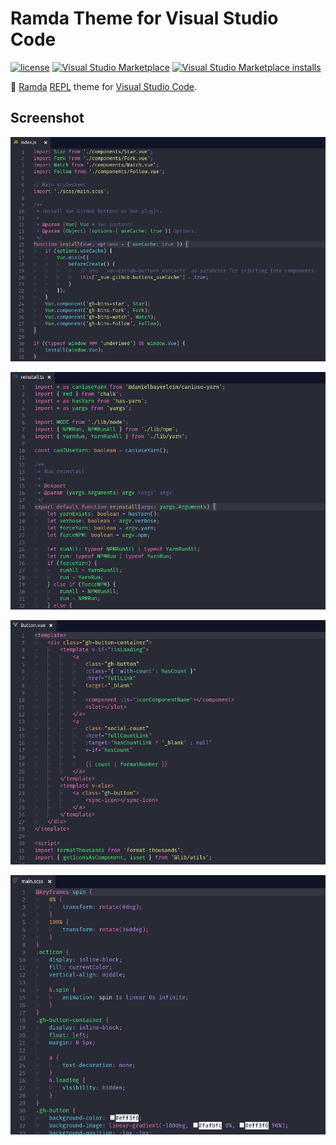 # Ramda Theme for Visual Studio Code
[![license](https://img.shields.io/github/license/gluons/vscode-ramda-theme.svg?style=flat-square)](./LICENSE)
[![Visual Studio Marketplace](https://vsmarketplacebadge.apphb.com/version/gluons.ramda-theme.svg?style=flat-square)](https://marketplace.visualstudio.com/items?itemName=gluons.ramda-theme)
[![Visual Studio Marketplace installs](https://vsmarketplacebadge.apphb.com/installs/gluons.ramda-theme.svg?style=flat-square)](https://marketplace.visualstudio.com/items?itemName=gluons.ramda-theme)

🐏 [Ramda](http://ramdajs.com/) [REPL](http://ramdajs.com/repl/) theme for [Visual Studio Code](https://code.visualstudio.com/).

## Screenshot

<div align="center">

![JavaScript](./images/screenshot-js.png)

![TypeScript](./images/screenshot-ts.png)

![Vue](./images/screenshot-vue.png)

![SCSS](./images/screenshot-scss.png)

</div>
